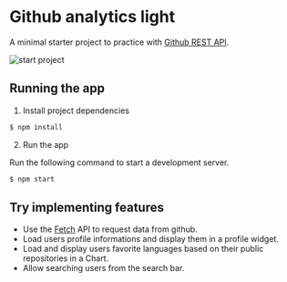 # Github analytics light 

A minimal starter project to practice with [Github REST API](https://developer.github.com/v3/). 

![start project](docs/cover.png)

## Running the app

1. Install project dependencies
```sh
$ npm install
```

2. Run the app

Run the following command to start a development server.
```sh
$ npm start
```

## Try implementing features

- Use the [Fetch](https://developer.mozilla.org/en-US/docs/Web/API/Fetch_API/Using_Fetch) API to request data from github. 
- Load users profile informations and display them in a profile widget.
- Load and display users favorite languages based on their public repositories in a Chart. 
- Allow searching users from the search bar.
